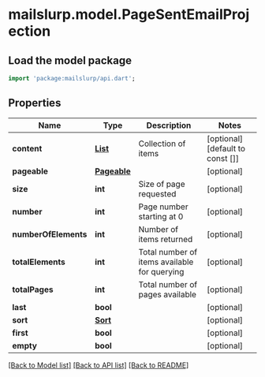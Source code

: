 # mailslurp.model.PageSentEmailProjection

## Load the model package
```dart
import 'package:mailslurp/api.dart';
```

## Properties
Name | Type | Description | Notes
------------ | ------------- | ------------- | -------------
**content** | [**List<SentEmailProjection>**](SentEmailProjection) | Collection of items | [optional] [default to const []]
**pageable** | [**Pageable**](Pageable) |  | [optional] 
**size** | **int** | Size of page requested | [optional] 
**number** | **int** | Page number starting at 0 | [optional] 
**numberOfElements** | **int** | Number of items returned | [optional] 
**totalElements** | **int** | Total number of items available for querying | [optional] 
**totalPages** | **int** | Total number of pages available | [optional] 
**last** | **bool** |  | [optional] 
**sort** | [**Sort**](Sort) |  | [optional] 
**first** | **bool** |  | [optional] 
**empty** | **bool** |  | [optional] 

[[Back to Model list]](../README#documentation-for-models) [[Back to API list]](../README#documentation-for-api-endpoints) [[Back to README]](../README)


